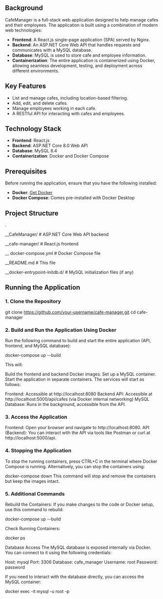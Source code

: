 
## Background

CafeManager is a full-stack web application designed to help manage cafes and their employees. The application is built using a combination of modern web technologies:

- **Frontend**: A React.js single-page application (SPA) served by Nginx.
- **Backend**: An ASP.NET Core Web API that handles requests and communicates with a MySQL database.
- **Database**: MySQL is used to store cafe and employee information.
- **Containerization**: The entire application is containerized using Docker, allowing seamless development, testing, and deployment across different environments.

## Key Features

- List and manage cafes, including location-based filtering.
- Add, edit, and delete cafes.
- Manage employees working in each cafe.
- A RESTful API for interacting with cafes and employees.

## Technology Stack

- **Frontend**: React.js
- **Backend**: ASP.NET Core 8.0 Web API
- **Database**: MySQL 8.4
- **Containerization**: Docker and Docker Compose

## Prerequisites

Before running the application, ensure that you have the following installed:

- **Docker**: [Get Docker](https://www.docker.com/get-started)
- **Docker Compose**: Comes pre-installed with Docker Desktop

## Project Structure

.

\__CafeManager/               # ASP.NET Core Web API backend

\__cafe-manager/              # React.js frontend

\__ docker-compose.yml         # Docker Compose file

\__README.md                  # This file

\__docker-entrypoint-initdb.d/ # MySQL initialization files (if any)

## Running the Application

### 1. Clone the Repository

git clone https://github.com/your-username/cafe-manager.git
cd cafe-manager

### 2. Build and Run the Application Using Docker
Run the following command to build and start the entire application (API, frontend, and MySQL database):

docker-compose up --build

This will:

Build the frontend and backend Docker images.
Set up a MySQL container.
Start the application in separate containers.
The services will start as follows:

Frontend: Accessible at http://localhost:8080
Backend API: Accessible at http://localhost:5000/api/cafes (via Docker internal networking)
MySQL Database: Runs in the background, accessible from the API.

### 3. Access the Application
Frontend: Open your browser and navigate to http://localhost:8080.
API (Backend): You can interact with the API via tools like Postman or curl at http://localhost:5000/api.

### 4. Stopping the Application
To stop the running containers, press CTRL+C in the terminal where Docker Compose is running. Alternatively, you can stop the containers using:

docker-compose down
This command will stop and remove the containers but keep the images intact.

### 5. Additional Commands
Rebuild the Containers: If you make changes to the code or Docker setup, use this command to rebuild:

docker-compose up --build

Check Running Containers:

docker ps


Database Access
The MySQL database is exposed internally via Docker. You can connect to it using the following credentials:

Host: mysql
Port: 3306
Database: cafe_manager
Username: root
Password: password

If you need to interact with the database directly, you can access the MySQL container:

docker exec -it <mysql-container-id> mysql -u root -p
